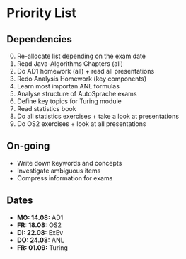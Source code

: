 # Priority List

## Dependencies

0. Re-allocate list depending on the exam date
1. Read Java-Algorithms Chapters (all)
2. Do AD1 homework (all) + read all presentations
3. Redo Analysis Homework (key components)
4. Learn most importan ANL formulas
5. Analyse structure of AutoSprache exams
6. Define key topics for Turing module
7. Read statistics book
8. Do all statistics exercises + take a look at presentations
9. Do OS2 exercises + look at all presentations

## On-going

* Write down keywords and concepts
* Investigate ambiguous items 
* Compress information for exams

## Dates

* **MO: 14.08:** AD1
* **FR: 18.08:** OS2
* **DI: 22.08:** ExEv
* **DO: 24.08:** ANL
* **FR: 01.09:** Turing
